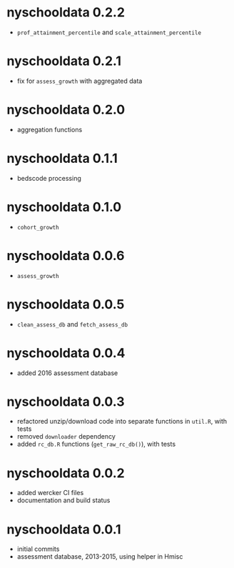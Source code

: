 # nyschooldata 0.2.2
* `prof_attainment_percentile` and `scale_attainment_percentile`

# nyschooldata 0.2.1
* fix for `assess_growth` with aggregated data

# nyschooldata 0.2.0
* aggregation functions

# nyschooldata 0.1.1
* bedscode processing

# nyschooldata 0.1.0
* `cohort_growth`

# nyschooldata 0.0.6
* `assess_growth`

# nyschooldata 0.0.5
* `clean_assess_db` and `fetch_assess_db`

# nyschooldata 0.0.4
* added 2016 assessment database

# nyschooldata 0.0.3
* refactored unzip/download code into separate functions in `util.R`, with tests
* removed `downloader` dependency
* added `rc_db.R` functions (`get_raw_rc_db()`), with tests

# nyschooldata 0.0.2
* added wercker CI files
* documentation and build status

# nyschooldata 0.0.1
* initial commits
* assessment database, 2013-2015, using helper in Hmisc
